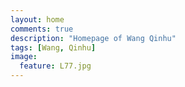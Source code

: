 ```yaml
---
layout: home
comments: true
description: "Homepage of Wang Qinhu"
tags: [Wang, Qinhu]
image:
  feature: L77.jpg
---
```

